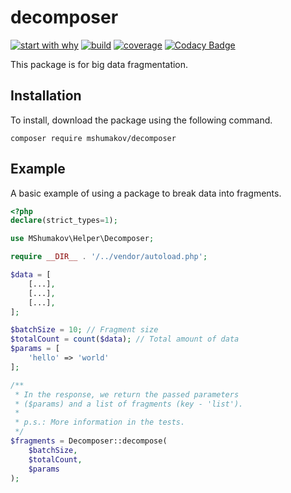 # decomposer

[![start with why](https://img.shields.io/badge/start%20with-why%3F-brightgreen.svg?style=flat)](https://telegra.ph/Why-decomposer-06-04)
[![build](https://github.com/mshumakov/decomposer/workflows/build/badge.svg)](https://github.com/mshumakov/decomposer/actions)
[![coverage](https://codecov.io/gh/mshumakov/decomposer/branch/master/graph/badge.svg)](https://codecov.io/gh/mshumakov/decomposer)
[![Codacy Badge](https://api.codacy.com/project/badge/Grade/5962abcc33e04b8a8041bdb94f7ad4d6)](https://app.codacy.com/manual/ms.profile.dev/decomposer?utm_source=github.com&utm_medium=referral&utm_content=mshumakov/decomposer&utm_campaign=Badge_Grade_Dashboard)

This package is for big data fragmentation.

## Installation

To install, download the package using the following command.

```shell script
composer require mshumakov/decomposer
```

## Example

A basic example of using a package to break data into fragments.

```php
<?php
declare(strict_types=1);

use MShumakov\Helper\Decomposer;

require __DIR__ . '/../vendor/autoload.php';

$data = [
    [...],
    [...],
    [...],
];

$batchSize = 10; // Fragment size
$totalCount = count($data); // Total amount of data
$params = [
    'hello' => 'world'
];

/**
 * In the response, we return the passed parameters 
 * ($params) and a list of fragments (key - 'list').
 * 
 * p.s.: More information in the tests.
 */
$fragments = Decomposer::decompose(
    $batchSize, 
    $totalCount,
    $params
);
```

